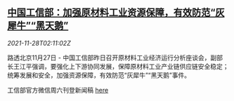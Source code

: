 <!--1638066662000-->
[中国工信部：加强原材料工业资源保障，有效防范“灰犀牛”“黑天鹅”](https://cn.reuters.com/article/china-miit-industry-material-1128-idCNKBS2ID01I)
------

<div><i>2021-11-28T02:11:02Z</i></div><p>路透北京11月27日 - 中国工信部昨日召开原材料工业经济运行分析座谈会，副部长王江平强调，要强化上下游协同发展，保障原材料工业产业链供应链安全稳定；统筹发展和安全，加强资源保障，有效防范“灰犀牛”“黑天鹅”事件。</p><p>工信部官方微信周六刊登新闻稿 <a href="https://mp.weixin.qq.com/s?__biz=MjM5OTUwMTc2OA%3D%3D&amp;chksm=bcceef758bb96663e8cba531059c8e1213df7038f152d88160993661a7aed8e0bf8d8adc1588&amp;idx=1&amp;mid=2650850770&amp;sn=6ad1c65239e97b019f1d62b58fe7f9cd#rd%E5%B9%B6%E6%8F%B4%E5%BC%95%E7%8E%8B%E6%B1%9F%E5%B9%B3%E7%A7%B0%EF%BC%8C%E8%A6%81%E5%BC%BA%E5%8C%96%E7%9B%91%E6%B5%8B%E9%A2%84%E8%AD%A6%EF%BC%8C%E6%8F%90%E9%AB%98%E8%BF%90%E8%A1%8C%E5%88%86%E6%9E%90%E5%92%8C%E9%A2%84%E6%B5%8B%E9%A2%84%E8%AD%A6%E7%9A%84%E5%8F%8A%E6%97%B6%E6%80%A7%E3%80%81%E6%9C%89%E6%95%88%E6%80%A7%EF%BC%9B%E5%B9%B6%E5%8F%8A%E6%97%A9%E8%B0%8B%E5%88%92%E5%B8%83%E5%B1%80%E9%87%8D%E7%82%B9%E5%B7%A5%E4%BD%9C%EF%BC%8C%E5%81%9A%E5%A5%BD%E6%94%BF%E7%AD%96%E5%82%A8%E5%A4%87%E3%80%82%EF%BC%88%E5%AE%8C%EF%BC%89">here</a></p>

